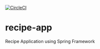 [![CircleCI](https://circleci.com/gh/StanislavMachel/recipe-app.svg?style=svg)](https://circleci.com/gh/StanislavMachel/recipe-app)
# recipe-app
Recipe Application using Spring Framework
